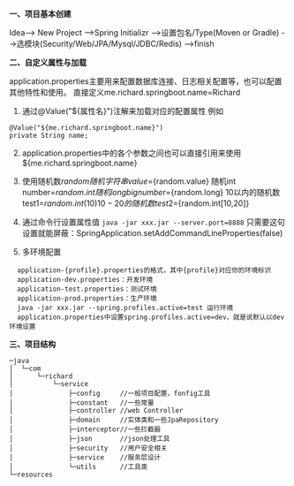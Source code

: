**一、项目基本创建**

Idea--> New Project -->Spring Initializr -->设置包名/Type(Moven or Gradle) -->选模块(Security/Web/JPA/Mysql/JDBC/Redis) -->finish

**二、自定义属性与加载**

application.properties主要用来配置数据库连接、日志相关配置等，也可以配置其他特性和使用。
直接定义me.richard.springboot.name=Richard

1. 通过@Value("${属性名}")注解来加载对应的配置属性
  例如
  ```
  @Value("${me.richard.springboot.name}")
  private String name;
  ```
2. application.properties中的各个参数之间也可以直接引用来使用${me.richard.springboot.name}

3. 使用随机数${random}
  随机字符串
  value=${random.value}
  随机int
  number=${random.int}
  随机long
  bignumber=${random.long}
  10以内的随机数
  test1=${random.int(10)}
  10-20的随机数
  test2=${random.int[10,20]}

4. 通过命令行设置属性值
  `java -jar xxx.jar --server.port=8888`
  只需要这句设置就能屏蔽：SpringApplication.setAddCommandLineProperties(false)

5. 多环境配置
```
  application-{profile}.properties的格式，其中{profile}对应你的环境标识
  application-dev.properties：开发环境
  application-test.properties：测试环境
  application-prod.properties：生产环境
  java -jar xxx.jar --spring.profiles.active=test 运行环境
  application.properties中设置spring.profiles.active=dev，就是说默认以dev环境设置
```
  
**三、项目结构**

```
─java
│  └─com
│      └─richard
│          └─service
│              ├─config     //一般项目配置，fonfig工具
│              ├─constant   //一些常量
│              ├─controller //web Controller
│              ├─domain     //实体类和一些JpaRepository
│              ├─interceptor//一些拦截器
│              ├─json       //json处理工具
│              ├─security   //用户安全相关
│              ├─service    //服务层设计
│              └─utils      //工具类
└─resources
```
  
